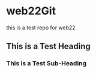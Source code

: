 # web22Git
this is a test repo for web22

## This is a Test Heading 

### This is a Test Sub-Heading
